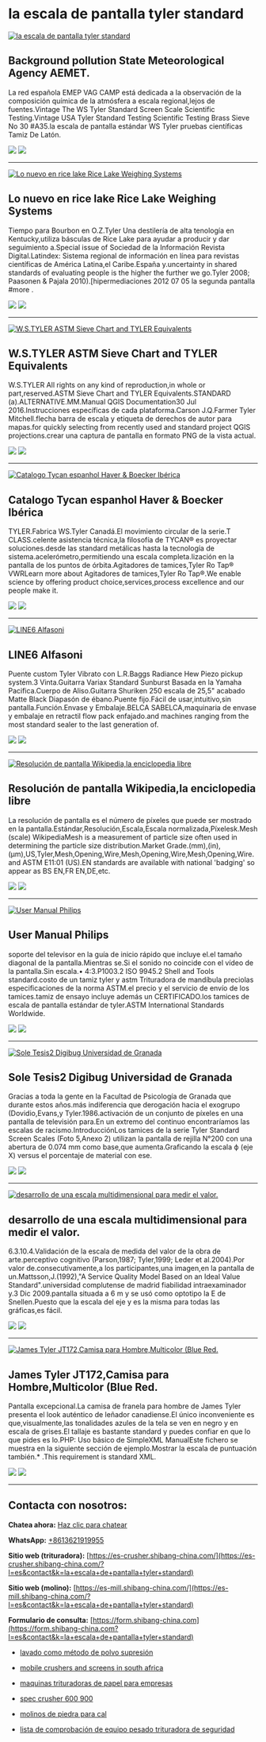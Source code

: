 # la escala de pantalla tyler standard

<a href="https://swt.shibang-china.com/?l=es&img&k=la+escala+de+pantalla+tyler+standard" target="_blank">![la escala de pantalla tyler standard](http://static.shibang-china.com/all-800x300/1238.jpg)</a>

## Background pollution State Meteorological Agency AEMET.
La red española EMEP VAG CAMP está dedicada a la observación de la composición química de la atmósfera a escala regional,lejos de fuentes.Vintage The WS Tyler Standard Screen Scale Scientific Testing.Vintage USA Tyler Standard Testing Scientific Testing Brass Sieve No 30 #A35.la escala de pantalla estándar WS Tyler pruebas científicas Tamiz De Latón.


<a href="https://whatsapp.shibangsoft.com/WhatsApp.php" target="_blank" title="WhatsApp">![](http://static.shibang-china.com/icon/whatsapp.png)</a> <a href="https://swt.shibang-china.com/?l=es&icon&k=la+escala+de+pantalla+tyler+standard" target="_blank">![](http://static.shibang-china.com/icon/chat-es.png)</a>

---

<a href="https://swt.shibang-china.com/?l=es&img&k=la+escala+de+pantalla+tyler+standard" target="_blank">![Lo nuevo en rice lake Rice Lake Weighing Systems](http://static.shibang-china.com/all-800x300/214.jpg)</a>

## Lo nuevo en rice lake Rice Lake Weighing Systems
Tiempo para Bourbon en O.Z.Tyler Una destilería de alta tenología en Kentucky,utiliza básculas de Rice Lake para ayudar a producir y dar seguimiento a.Special issue of Sociedad de la Información Revista Digital.Latindex: Sistema regional de información en línea para revistas científicas de América Latina,el Caribe.España y.uncertainty in shared standards of evaluating people is the higher the further we go.Tyler 2008; Paasonen &amp; Pajala 2010).[hipermediaciones 2012 07 05 la segunda pantalla #more .


<a href="https://whatsapp.shibangsoft.com/WhatsApp.php" target="_blank" title="WhatsApp">![](http://static.shibang-china.com/icon/whatsapp.png)</a> <a href="https://swt.shibang-china.com/?l=es&icon&k=la+escala+de+pantalla+tyler+standard" target="_blank">![](http://static.shibang-china.com/icon/chat-es.png)</a>

---

<a href="https://swt.shibang-china.com/?l=es&img&k=la+escala+de+pantalla+tyler+standard" target="_blank">![W.S.TYLER ASTM Sieve Chart and TYLER Equivalents](http://static.shibang-china.com/all-800x300/981.jpg)</a>

## W.S.TYLER ASTM Sieve Chart and TYLER Equivalents
W.S.TYLER All rights on any kind of reproduction,in whole or part,reserved.ASTM Sieve Chart and TYLER Equivalents.STANDARD (a).ALTERNATIVE.MM.Manual QGIS Documentation30 Jul 2016.Instrucciones específicas de cada plataforma.Carson J.Q.Farmer Tyler Mitchell.flecha barra de escala y etiqueta de derechos de autor para mapas.for quickly selecting from recently used and standard project QGIS projections.crear una captura de pantalla en formato PNG de la vista actual.


<a href="https://whatsapp.shibangsoft.com/WhatsApp.php" target="_blank" title="WhatsApp">![](http://static.shibang-china.com/icon/whatsapp.png)</a> <a href="https://swt.shibang-china.com/?l=es&icon&k=la+escala+de+pantalla+tyler+standard" target="_blank">![](http://static.shibang-china.com/icon/chat-es.png)</a>

---

<a href="https://swt.shibang-china.com/?l=es&img&k=la+escala+de+pantalla+tyler+standard" target="_blank">![Catalogo Tycan espanhol Haver &amp; Boecker Ibérica](http://static.shibang-china.com/all-800x300/630.jpg)</a>

## Catalogo Tycan espanhol Haver &amp; Boecker Ibérica
TYLER.Fabrica WS.Tyler Canadá.El movimiento circular de la serie.T CLASS.celente asistencia técnica,la filosofía de TYCAN® es proyectar soluciones.desde las standard metálicas hasta la tecnología de sistema.acelerómetro,permitiendo una escala completa.lización en la pantalla de los puntos de órbita.Agitadores de tamices,Tyler Ro Tap® VWRLearn more about Agitadores de tamices,Tyler Ro Tap®.We enable science by offering product choice,services,process excellence and our people make it.


<a href="https://whatsapp.shibangsoft.com/WhatsApp.php" target="_blank" title="WhatsApp">![](http://static.shibang-china.com/icon/whatsapp.png)</a> <a href="https://swt.shibang-china.com/?l=es&icon&k=la+escala+de+pantalla+tyler+standard" target="_blank">![](http://static.shibang-china.com/icon/chat-es.png)</a>

---

<a href="https://swt.shibang-china.com/?l=es&img&k=la+escala+de+pantalla+tyler+standard" target="_blank">![LINE6 Alfasoni](http://static.shibang-china.com/all-800x300/118.jpg)</a>

## LINE6 Alfasoni
Puente custom Tyler Vibrato con L.R.Baggs Radiance Hew Piezo pickup system.3 Vinta.Guitarra Variax Standard Sunburst Basada en la Yamaha Pacifica.Cuerpo de Aliso.Guitarra Shuriken 250 escala de 25,5&quot; acabado Matte Black Diapasón de ébano.Puente fijo.Fácil de usar,intuitivo,sin pantalla.Función.Envase y Embalaje.BELCA SABELCA,maquinaria de envase y embalaje en retractil flow pack enfajado.and machines ranging from the most standard sealer to the last generation of.


<a href="https://whatsapp.shibangsoft.com/WhatsApp.php" target="_blank" title="WhatsApp">![](http://static.shibang-china.com/icon/whatsapp.png)</a> <a href="https://swt.shibang-china.com/?l=es&icon&k=la+escala+de+pantalla+tyler+standard" target="_blank">![](http://static.shibang-china.com/icon/chat-es.png)</a>

---

<a href="https://swt.shibang-china.com/?l=es&img&k=la+escala+de+pantalla+tyler+standard" target="_blank">![Resolución de pantalla Wikipedia,la enciclopedia libre](http://static.shibang-china.com/all-800x300/641.jpg)</a>

## Resolución de pantalla Wikipedia,la enciclopedia libre
La resolución de pantalla es el número de píxeles que puede ser mostrado en la pantalla.Estándar,Resolución,Escala,Escala normalizada,Píxelesk.Mesh (scale) WikipediaMesh is a measurement of particle size often used in determining the particle size distribution.Market Grade.(mm),(in),(μm),US,Tyler,Mesh,Opening,Wire,Mesh,Opening,Wire,Mesh,Opening,Wire.and ASTM E11:01 (US).EN standards are available with national &#39;badging&#39; so appear as BS EN,FR EN,DE,etc.


<a href="https://whatsapp.shibangsoft.com/WhatsApp.php" target="_blank" title="WhatsApp">![](http://static.shibang-china.com/icon/whatsapp.png)</a> <a href="https://swt.shibang-china.com/?l=es&icon&k=la+escala+de+pantalla+tyler+standard" target="_blank">![](http://static.shibang-china.com/icon/chat-es.png)</a>

---

<a href="https://swt.shibang-china.com/?l=es&img&k=la+escala+de+pantalla+tyler+standard" target="_blank">![User Manual Philips](http://static.shibang-china.com/all-800x300/116.jpg)</a>

## User Manual Philips
soporte del televisor en la guía de inicio rápido que incluye el.el tamaño diagonal de la pantalla.Mientras se.Si el sonido no coincide con el vídeo de la pantalla.Sin escala.• 4:3.P1003.2 ISO 9945.2 Shell and Tools standard.costo de un tamiz tyler y astm Trituradora de mandíbula preciolas especificaciones de la norma ASTM.el precio y el servicio de envío de los tamices.tamiz de ensayo incluye además un CERTIFICADO.los tamices de escala de pantalla estándar de tyler.ASTM International Standards Worldwide.


<a href="https://whatsapp.shibangsoft.com/WhatsApp.php" target="_blank" title="WhatsApp">![](http://static.shibang-china.com/icon/whatsapp.png)</a> <a href="https://swt.shibang-china.com/?l=es&icon&k=la+escala+de+pantalla+tyler+standard" target="_blank">![](http://static.shibang-china.com/icon/chat-es.png)</a>

---

<a href="https://swt.shibang-china.com/?l=es&img&k=la+escala+de+pantalla+tyler+standard" target="_blank">![Sole Tesis2 Digibug Universidad de Granada](http://static.shibang-china.com/all-800x300/696.jpg)</a>

## Sole Tesis2 Digibug Universidad de Granada
Gracias a toda la gente en la Facultad de Psicología de Granada que durante estos años.más indiferencia que derogación hacia el exogrupo (Dovidio,Evans,y Tyler.1986.activación de un conjunto de píxeles en una pantalla de televisión para.En un extremo del continuo encontraríamos las escalas de racismo.IntroducciónLos tamices de la serie Tyler Standard Screen Scales (Foto 5,Anexo 2) utilizan la pantalla de rejilla N°200 con una abertura de 0.074 mm como base,que aumenta.Graficando la escala ϕ (eje X) versus el porcentaje de material con ese.


<a href="https://whatsapp.shibangsoft.com/WhatsApp.php" target="_blank" title="WhatsApp">![](http://static.shibang-china.com/icon/whatsapp.png)</a> <a href="https://swt.shibang-china.com/?l=es&icon&k=la+escala+de+pantalla+tyler+standard" target="_blank">![](http://static.shibang-china.com/icon/chat-es.png)</a>

---

<a href="https://swt.shibang-china.com/?l=es&img&k=la+escala+de+pantalla+tyler+standard" target="_blank">![desarrollo de una escala multidimensional para medir el valor.](http://static.shibang-china.com/all-800x300/628.jpg)</a>

## desarrollo de una escala multidimensional para medir el valor.
6.3.10.4.Validación de la escala de medida del valor de la obra de arte.perceptivo cognitivo (Parson,1987; Tyler,1999; Leder et al.2004).Por valor de.consecutivamente,a los participantes,una imagen,en la pantalla de un.Mattsson,J.(1992),"A Service Quality Model Based on an Ideal Value Standard".universidad complutense de madrid fiabilidad intraexaminador y.3 Dic 2009.pantalla situada a 6 m y se usó como optotipo la E de Snellen.Puesto que la escala del eje y es la misma para todas las gráficas,es fácil.


<a href="https://whatsapp.shibangsoft.com/WhatsApp.php" target="_blank" title="WhatsApp">![](http://static.shibang-china.com/icon/whatsapp.png)</a> <a href="https://swt.shibang-china.com/?l=es&icon&k=la+escala+de+pantalla+tyler+standard" target="_blank">![](http://static.shibang-china.com/icon/chat-es.png)</a>

---

<a href="https://swt.shibang-china.com/?l=es&img&k=la+escala+de+pantalla+tyler+standard" target="_blank">![James Tyler JT172,Camisa para Hombre,Multicolor (Blue Red.](http://static.shibang-china.com/all-800x300/1204.jpg)</a>

## James Tyler JT172,Camisa para Hombre,Multicolor (Blue Red.
Pantalla excepcional.La camisa de franela para hombre de James Tyler presenta el look auténtico de leñador canadiense.El único inconveniente es que,visualmente,las tonalidades azules de la tela se ven en negro y en escala de grises.El tallaje es bastante standard y puedes confiar en que lo que pides es lo.PHP: Uso básico de SimpleXML ManualEste fichero se muestra en la siguiente sección de ejemplo.Mostrar la escala de puntuación también.* .This requirement is standard XML.


<a href="https://whatsapp.shibangsoft.com/WhatsApp.php" target="_blank" title="WhatsApp">![](http://static.shibang-china.com/icon/whatsapp.png)</a> <a href="https://swt.shibang-china.com/?l=es&icon&k=la+escala+de+pantalla+tyler+standard" target="_blank">![](http://static.shibang-china.com/icon/chat-es.png)</a>

---
## Contacta con nosotros:

**Chatea ahora:** [Haz clic para chatear](https://swt.shibang-china.com?l=es&contact&k=la+escala+de+pantalla+tyler+standard)

**WhatsApp:**  [+8613621919955](https://whatsapp.shibangsoft.com/WhatsApp.php)

**Sitio web (trituradora):** [https://es-crusher.shibang-china.com/](https://es-crusher.shibang-china.com/?l=es&contact&k=la+escala+de+pantalla+tyler+standard)

**Sitio web (molino):** [https://es-mill.shibang-china.com/](https://es-mill.shibang-china.com/?l=es&contact&k=la+escala+de+pantalla+tyler+standard)

**Formulario de consulta:** [https://form.shibang-china.com](https://form.shibang-china.com?l=es&contact&k=la+escala+de+pantalla+tyler+standard)

* [lavado como método de polvo supresión](../20/lavado%20como%20m%C3%A9todo%20de%20polvo%20supresi%C3%B3n.md)

* [mobile crushers and screens in south africa](../17/mobile%20crushers%20and%20screens%20in%20south%20africa.md)

* [maquinas trituradoras de papel para empresas](../18/maquinas%20trituradoras%20de%20papel%20para%20empresas.md)

* [spec crusher 600 900](../20/spec%20crusher%20600%20900.md)

* [molinos de piedra para cal](../19/molinos%20de%20piedra%20para%20cal.md)

* [lista de comprobación de equipo pesado trituradora de seguridad](../19/lista%20de%20comprobaci%C3%B3n%20de%20equipo%20pesado%20trituradora%20de%20seguridad.md)